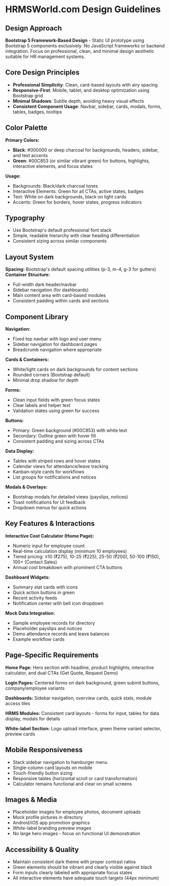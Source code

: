 # HRMSWorld.com Design Guidelines

## Design Approach
**Bootstrap 5 Framework-Based Design** - Static UI prototype using Bootstrap 5 components exclusively. No JavaScript frameworks or backend integration. Focus on professional, clean, and minimal design aesthetic suitable for HR management systems.

## Core Design Principles
- **Professional Simplicity**: Clean, card-based layouts with airy spacing
- **Responsive-First**: Mobile, tablet, and desktop optimization using Bootstrap grid
- **Minimal Shadows**: Subtle depth, avoiding heavy visual effects
- **Consistent Component Usage**: Navbar, sidebar, cards, modals, forms, tables, badges, tooltips

## Color Palette

**Primary Colors:**
- **Black**: #000000 or deep charcoal for backgrounds, headers, sidebar, and text accents
- **Green**: #00C853 (or similar vibrant green) for buttons, highlights, interactive elements, and focus states

**Usage:**
- Backgrounds: Black/dark charcoal tones
- Interactive Elements: Green for all CTAs, active states, badges
- Text: White on dark backgrounds, black on light cards
- Accents: Green for borders, hover states, progress indicators

## Typography
- Use Bootstrap's default professional font stack
- Simple, readable hierarchy with clear heading differentiation
- Consistent sizing across similar components

## Layout System

**Spacing:** Bootstrap's default spacing utilities (p-3, m-4, g-3 for gutters)
**Container Structure:**
- Full-width dark header/navbar
- Sidebar navigation (for dashboards)
- Main content area with card-based modules
- Consistent padding within cards and sections

## Component Library

**Navigation:**
- Fixed top navbar with logo and user menu
- Sidebar navigation for dashboard pages
- Breadcrumb navigation where appropriate

**Cards & Containers:**
- White/light cards on dark backgrounds for content sections
- Rounded corners (Bootstrap default)
- Minimal drop shadow for depth

**Forms:**
- Clean input fields with green focus states
- Clear labels and helper text
- Validation states using green for success

**Buttons:**
- Primary: Green background (#00C853) with white text
- Secondary: Outline green with hover fill
- Consistent padding and sizing across CTAs

**Data Display:**
- Tables with striped rows and hover states
- Calendar views for attendance/leave tracking
- Kanban-style cards for workflows
- List groups for notifications and notices

**Modals & Overlays:**
- Bootstrap modals for detailed views (payslips, notices)
- Toast notifications for UI feedback
- Dropdown menus for quick actions

## Key Features & Interactions

**Interactive Cost Calculator (Home Page):**
- Numeric input for employee count
- Real-time calculation display (minimum 10 employees)
- Tiered pricing: ≤10 (₹275), 10-25 (₹225), 25-50 (₹200), 50-100 (₹150), 100+ (Contact Sales)
- Annual cost breakdown with prominent CTA buttons

**Dashboard Widgets:**
- Summary stat cards with icons
- Quick action buttons in green
- Recent activity feeds
- Notification center with bell icon dropdown

**Mock Data Integration:**
- Sample employee records for directory
- Placeholder payslips and notices
- Demo attendance records and leave balances
- Example workflow cards

## Page-Specific Requirements

**Home Page:** Hero section with headline, product highlights, interactive calculator, and dual CTAs (Get Quote, Request Demo)

**Login Pages:** Centered forms on dark background, green submit buttons, company/employee variants

**Dashboards:** Sidebar navigation, overview cards, quick stats, module access tiles

**HRMS Modules:** Consistent card layouts - forms for input, tables for data display, modals for details

**White-label Section:** Logo upload interface, green theme variant selector, preview cards

## Mobile Responsiveness
- Stack sidebar navigation to hamburger menu
- Single-column card layouts on mobile
- Touch-friendly button sizing
- Responsive tables (horizontal scroll or card transformation)
- Calculator remains functional and clear on small screens

## Images & Media
- Placeholder images for employee photos, document uploads
- Mock profile pictures in directory
- Android/iOS app promotion graphics
- White-label branding preview images
- No large hero images - focus on functional UI demonstration

## Accessibility & Quality
- Maintain consistent dark theme with proper contrast ratios
- Green elements should be vibrant and clearly visible against black
- Form inputs clearly labeled with appropriate focus states
- All interactive elements have adequate touch targets (44px minimum)